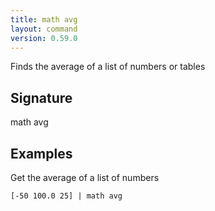 ```yaml
---
title: math avg
layout: command
version: 0.59.0
---
```


Finds the average of a list of numbers or tables

## Signature

math avg 

## Examples

Get the average of a list of numbers
```shell
[-50 100.0 25] | math avg
```

